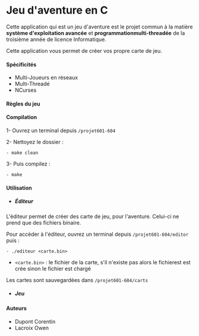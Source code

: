 # Jeu d'aventure en C

Cette application qui est un jeu d'aventure est le projet commun à la matière **système d'exploitation avancée** et **programmationmulti-threadée** de la troisième année de licence Informatique.

Cette application vous permet de créer vos propre carte de jeu.

#### __Spécificités__

- Multi-Joueurs en réseaux
- Multi-Threadé
- NCurses

#### __Règles du jeu__

#### __Compilation__
1- Ouvrez un terminal depuis ```/projet601-604```

2- Nettoyez le dossier :

    - make clean
    
3- Puis compilez :

    - make

#### __Utilisation__

- ##### __Éditeur__

L'éditeur permet de créer des carte de jeu, pour l'aventure. Celui-ci ne prend que des fichiers binaire.

Pour accéder à l'éditeur, ouvrez un terminal depuis ```/projet601-604/editor``` puis :

    - ./editeur <carte.bin>

- ``<carte.bin>`` : le fichier de la carte, s'il n'existe pas alors le fichierest est crée sinon le fichier est chargé

Les cartes sont sauvegardées dans  ```/projet601-604/carts```
    
- ##### __Jeu__

#### Auteurs

- Dupont Corentin
- Lacroix Owen